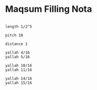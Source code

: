 # Maqsum Filling Nota

```scenario oscilla

length 1/2^5

pitch 10

distance 1

yallah 4/16
yallah 5/16

yallah 10/16
yallah 11/16

yallah 14/16
yallah 15/16

```
